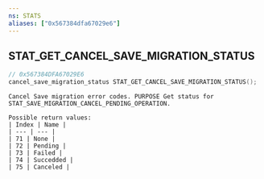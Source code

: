 ```yaml
---
ns: STATS
aliases: ["0x567384dfa67029e6"]
---
```

## STAT_GET_CANCEL_SAVE_MIGRATION_STATUS

```c
// 0x567384DFA67029E6
cancel_save_migration_status STAT_GET_CANCEL_SAVE_MIGRATION_STATUS();
```

```
Cancel Save migration error codes. PURPOSE Get status for STAT_SAVE_MIGRATION_CANCEL_PENDING_OPERATION.

Possible return values:
| Index | Name |
| --- | --- |
| 71 | None |
| 72 | Pending |
| 73 | Failed |
| 74 | Succedded |
| 75 | Canceled |
```
